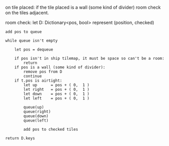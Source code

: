 
on tile placed:
    if the tile placed is a wall (some kind of divider)
    room check on the tiles adjacent.


room check:
    let D: Dictionary<pos, bool> represent (position, checked)
    
    add pos to queue
    
    while queue isn't empty

        let pos = dequeue

        if pos isn't in ship tilemap, it must be space so can't be a room:
            return
        if pos is a wall (some kind of divider):
            remove pos from D
            continue
        if t.pos is airtight:
            let up      = pos + ( 0,  1 )
            let right   = pos + ( 0,  1 )
            let down    = pos + ( 0,  1 )
            let left    = pos + ( 0,  1 )
            
            queue(up)
            queue(right)
            queue(down)
            queue(left)
            
            add pos to checked tiles
    
    return D.keys